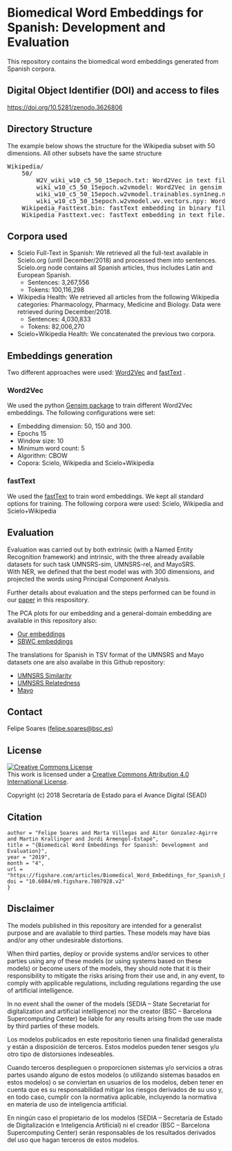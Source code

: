 # Biomedical Word Embeddings for Spanish: Development and Evaluation

This repository contains the biomedical word embeddings generated from Spanish corpora.

## Digital Object Identifier (DOI) and access to files

https://doi.org/10.5281/zenodo.3626806

## Directory Structure

The example below shows the structure for the Wikipedia subset with 50 dimensions. All other subsets have the same structure

<pre>
Wikipedia/
    50/
        W2V_wiki_w10_c5_50_15epoch.txt: Word2Vec in text file
        wiki_w10_c5_50_15epoch.w2vmodel: Word2Vec in gensim file
        wiki_w10_c5_50_15epoch.w2vmodel.trainables.syn1neg.npy: Word2Vec in gensim file
        wiki_w10_c5_50_15epoch.w2vmodel.wv.vectors.npy: Word2Vec in gensim file
    Wikipedia_Fasttext.bin: fastText embedding in binary file.
    Wikipedia_Fasttext.vec: fastText embedding in text file.
</pre>


## Corpora used

* Scielo Full-Text in Spanish: We retrieved all the full-text available in Scielo.org (until December/2018) and processed them into sentences. Scielo.org node contains all Spanish articles, thus includes Latin and European Spanish.
  * Sentences: 3,267,556
  * Tokens: 100,116,298
* Wikipedia Health: We retrieved all articles from the following Wikipedia categories: Pharmacology, Pharmacy, Medicine and Biology. Data were retrieved during December/2018.
  * Sentences: 4,030,833
  * Tokens: 82,006,270
* Scielo+Wikipedia Health: We concatenated the previous two corpora.

## Embeddings generation

Two different approaches were used: [Word2Vec](https://github.com/tmikolov/word2vec) and [fastText](https://fasttext.cc/) .

### Word2Vec

We used the python [Gensim package](https://radimrehurek.com/gensim/index.html) to train different Word2Vec embeddings.
The following configurations were set:
* Embedding dimension: 50, 150 and 300.
* Epochs 15
* Window size: 10
* Minimum word count: 5
* Algorithm: CBOW
* Copora: Scielo, Wikipedia and Scielo+Wikipedia

### fastText

We used the [fastText](https://fasttext.cc/) to train word embeddings.
We kept all standard options for training.
The following corpora were used: Scielo, Wikipedia and Scielo+Wikipedia

## Evaluation

Evaluation was carried out by both extrinsic (with a Named Entity Recognition framework) and intrinsic, with the three already available datasets for such task UMNSRS-sim, UMNSRS-rel, and MayoSRS.  
With NER, we defined that the best model was with 300 dimensions, and projected the words using Principal Component Analysis.

Further details about evaluation and the steps performed can be found in our [paper](Biomedical_Word_Embeddings_for_Spanish__Development_and_Evaluation.pdf) in this respository.

The PCA plots for our embedding and a general-domain embedding are available in this repository also:

* [Our embeddings](our_embeddings.pdf)
* [SBWC embeddings](sbwc_embeddings.pdf)

The translations for Spanish in TSV format of the UMNSRS and Mayo datasets one are also availabe in this Github repository:

* [UMNSRS Similarity](UMNSRS_Similarity_Filtered.tsv)
* [UMNSRS Relatedness](UMNSRS_Relatedness_Filtered.tsv)
* [Mayo](Mayo_Filtered.tsv)


## Contact

Felipe Soares (felipe.soares@bsc.es)

## License

<a rel="license" href="http://creativecommons.org/licenses/by/4.0/"><img alt="Creative Commons License" style="border-width:0" src="https://i.creativecommons.org/l/by/4.0/88x31.png" /></a><br />This work is licensed under a <a rel="license" href="http://creativecommons.org/licenses/by/4.0/">Creative Commons Attribution 4.0 International License</a>.

Copyright (c) 2018 Secretaría de Estado para el Avance Digital (SEAD)

## Citation

```@article{Soares2019,
author = "Felipe Soares and Marta Villegas and Aitor Gonzalez-Agirre and Martin Krallinger and Jordi Armengol-Estapé",
title = "{Biomedical Word Embeddings for Spanish: Development and Evaluation}",
year = "2019",
month = "4",
url = "https://figshare.com/articles/Biomedical_Word_Embeddings_for_Spanish_Development_and_Evaluation/7807928",
doi = "10.6084/m9.figshare.7807928.v2"
}
```

## Disclaimer

The models published in this repository are intended for a generalist purpose and are available to third parties. These models may have bias and/or any other undesirable distortions.

When third parties, deploy or provide systems and/or services to other parties using any of these models (or using systems based on these models) or become users of the models, they should note that it is their responsibility to mitigate the risks arising from their use and, in any event, to comply with applicable regulations, including regulations regarding the use of artificial intelligence.

In no event shall the owner of the models (SEDIA – State Secretariat for digitalization and artificial intelligence) nor the creator (BSC – Barcelona Supercomputing Center) be liable for any results arising from the use made by third parties of these models.


Los modelos publicados en este repositorio tienen una finalidad generalista y están a disposición de terceros. Estos modelos pueden tener sesgos y/u otro tipo de distorsiones indeseables.

Cuando terceros desplieguen o proporcionen sistemas y/o servicios a otras partes usando alguno de estos modelos (o utilizando sistemas basados en estos modelos) o se conviertan en usuarios de los modelos, deben tener en cuenta que es su responsabilidad mitigar los riesgos derivados de su uso y, en todo caso, cumplir con la normativa aplicable, incluyendo la normativa en materia de uso de inteligencia artificial.

En ningún caso el propietario de los modelos (SEDIA – Secretaría de Estado de Digitalización e Inteligencia Artificial) ni el creador (BSC – Barcelona Supercomputing Center) serán responsables de los resultados derivados del uso que hagan terceros de estos modelos.

